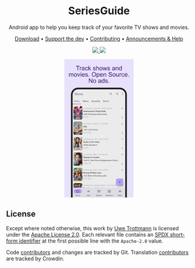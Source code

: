 <h1 align="center">SeriesGuide</h1>

<p align="center">
Android app to help you keep track of your favorite TV shows and movies.
</p>

<p align="center">
  <a href="https://seriesgui.de">Download</a> •
  <a href="https://seriesgui.de/whypay">Support the dev</a> •
  <a href="CONTRIBUTING.md">Contributing</a> •
  <a href="https://discuss.seriesgui.de/">Announcements & Help</a>
</p>

<p align="center">
  <a href="https://seriesgui.de">
    <img src="https://img.shields.io/github/v/release/UweTrottmann/SeriesGuide?style=flat">
  </a>
  <a href="https://github.com/UweTrottmann/SeriesGuide/actions/workflows/assemble-test-lint.yml">
    <img src="https://img.shields.io/github/actions/workflow/status/UweTrottmann/SeriesGuide/assemble-test-lint.yml?branch=main&style=flat">
  </a>
</p>

<p align="center">
  <img src="screenshots/phone.png" height="375"/>
</p>

## License

Except where noted otherwise, this work by [Uwe Trottmann](https://uwetrottmann.com) is licensed
under the [Apache License 2.0](LICENSE.txt).
Each relevant file contains an [SPDX short-form identifier](https://spdx.dev/learn/handling-license-info/)
at the first possible line with the `Apache-2.0` value.

Code [contributors](https://github.com/UweTrottmann/SeriesGuide/graphs/contributors) and changes are tracked by Git.
Translation [contributors](https://crowdin.com/project/seriesguide-translations/activity_stream) are tracked by Crowdin.
